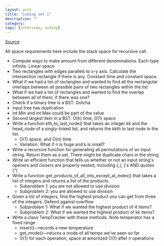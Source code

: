 ```yaml
---
layout: post
title: "Coding set 1" 
description: ""
category: 
tags: [interview, coding]
---
```


[Source](https://www.interviewcake.com/all-questions/python)

All space requirements here include the stack space for recursive call

* Compute ways to make amount from different denominations. Each type infinite. Linear space
* Two rectangles with edges parallels to x-y axis. Calculate the intersection rectangle if there is any. Constant time and constant space.
 * What if we had a list of rectangles and wanted to find all the rectangular overlaps between all possible pairs of two rectangles within the list
 * What if we had a list of rectangles and wanted to find the overlap between all of them, if there was one? 
* Check if a binary tree is a BST. Gotcha
 * input tree has duplication
 * int.Min and int.Max could be part of the value
* Second largest item in a BST. O(h) time, O(1) space
* Write a function kth_to_last_node() that takes an integer kk and the head_node of a singly-linked list, and returns the kkth to last node in the list. 
  * O(1) space, and O(n) time
  * Variation: What if n is huge and k is small?
* Write a recursive function for generating all permutations of an input string. Return them as a set. There might be duplicate chars in the string
* Write an efficient function that tells us whether or not an input string's openers and closers are properly nested, including {,(, ['s AND quotes (")
* Write a function get_products_of_all_ints_except_at_index() that takes a list of integers and returns a list of the products.
  * Subproblem 1: you are not allowed to use division
  * Subproblem 2: you are allowed to use division
* Given a list of integers, find the highest product you can get from three of the integers. Defend against overflow
  * Subproblem 1: What if we wanted the highest product of 4 items?
  * Subproblem 2: What if we wanted the highest product of kk items?
* Write a class TempTracker with these methods. Note temperator has a fixed range
  * insert()—records a new temperature
  * get_mode()—returns a mode of all temps we've seen so far
  * O(1) for each operation, space at amortized O(1) after n operations

